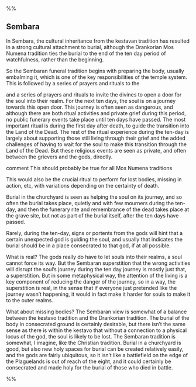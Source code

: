 %%

## Sembara
In Sembara, the cultural inheritance from the kestavan tradition has resulted in a strong cultural attachment to burial, although the Drankorian Mos Numena tradition ties the burial to the end of the ten day period of watchfulness, rather than the beginning.

So the Sembaran funeral tradition begins with preparing the body, usually embalming it, which is one of the key responsibilities of the temple system. This is followed by a series of prayers and rituals to the 

and a series of prayers and rituals to invite the divines to open a door for the soul into their realm. For the next ten days, the soul is on a journey towards this open door. This journey is often seen as dangerous, and although there are both ritual activities and private grief during this period, no public funerary events take place until ten days have passed. The most important ritual is during the first day after death, to guide the transition into the Land of the Dead. The rest of the ritual experience during the ten-day is largely about supporting those still living through their grief and the added challenges of having to wait for the soul to make this transition through the Land of the Dead. But these religious events are seen as private, and often between the grievers and the gods, directly.

comment
This should probably be true for all Mos Numena traditions

This would also be the crucial ritual to perform for lost bodies, missing in action, etc, with variations depending on the certainty of death.

  

Burial in the churchyard is seen as helping the soul on its journey, and so often the burial takes place, quietly and with few mourners during the ten-day, and then the funerary rite and remembrance of the dead takes place at the grave site, but not as part of the burial itself, after the ten days have passed.

Rarely, during the ten-day, signs or portents from the gods will hint that a certain unexpected god is guiding the soul, and usually that indicates the burial should be in a place consecrated to that god, if at all possible.


What is real? The gods really do have to let souls into their realms, a soul cannot force its way. But the Sembaran superstition that the wrong activities will disrupt the soul’s journey during the ten day journey is mostly just that, a superstition. But in some metaphysical way, the attention of the living is a key component of reducing the danger of the journey, so in a way, the superstition is real, in the sense that if everyone just pretended like the journey wasn’t happening, it would in fact make it harder for souls to make it to the outer realms.

  

What about missing bodies? The Sembaran view is somewhat of a balance between the kestavo tradition and the Drankorian tradition. The burial of the body in consecrated ground is certainly desirable, but there isn’t the same sense as there is within the kestavo that without a connection to a physical locus of the god, the soul is likely to be lost. The Sembaran tradition is somewhat, I imagine, like the Christian tradition. Burial in a churchyard is good, but also new holy spaces for burial can be created relatively easily, and the gods are fairly ubiquitous, so it isn’t like a battlefield on the edge of the Plaguelands is out of reach of the eight, and it could certainly be consecrated and made holy for the burial of those who died in battle.

%%